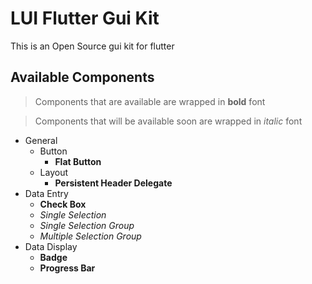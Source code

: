# LUI Flutter Gui Kit

This is an Open Source gui kit for flutter

## Available Components

> Components that are available are wrapped in **bold** font

> Components that will be available soon are wrapped in *italic* font

- General
  - Button
    - **Flat Button**
  - Layout
    - **Persistent Header Delegate**
- Data Entry
  - **Check Box**
  - *Single Selection*
  - *Single Selection Group*
  - *Multiple Selection Group*
- Data Display
  - **Badge**
  - **Progress Bar**
